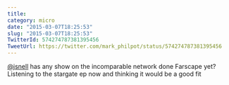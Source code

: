 ```yaml
---
title: 
category: micro
date: "2015-03-07T18:25:53"
slug: "2015-03-07T18:25:53"
TwitterId: 574274787381395456
TweetUrl: https://twitter.com/mark_philpot/status/574274787381395456
---
```


[@jsnell](https://twitter.com/jsnell) has any show on the incomparable network
done Farscape yet? Listening to the stargate ep now and thinking it would be a
good fit
